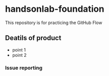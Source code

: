 # handsonlab-foundation
This repository is for practicing the GitHub Flow

## Deatils of product
- point 1
- point 2

### Issue reporting

